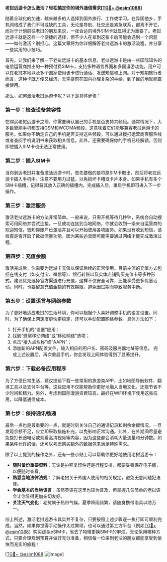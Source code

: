 **老挝远游卡怎么激活？轻松搞定你的境外通信需求[[TG💪+ @esim1088](https://t.me/s/esim1088)]**

随着全球化的加速，越来越多的人选择到国外旅行、工作或学习。在异国他乡，手机网络成了我们不可或缺的工具，无论是导航、社交还是紧急联系，都离不开它。而对于计划前往老挝的朋友来说，一张合适的境外SIM卡就显得尤为重要了。老挝远游卡就是这样一个便捷的选择，但不少人在拿到这张卡后可能会遇到一个问题——如何激活？别担心，这篇文章将为你详细解答老挝远游卡的激活流程，并分享一些实用的小技巧。

首先，让我们来了解一下老挝远游卡的基本信息。老挝远游卡是由一些国际知名的电信运营商推出的一种预付费SIM卡，支持多种语言界面和多国漫游功能。用户可以在老挝本地以及多个国家使用该卡进行通话、发送短信和上网。对于短期旅行者而言，这种卡既方便又经济，无需提前在国内办理复杂的手续，到了目的地就能直接使用。

那么，如何激活老挝远游卡呢？以下是具体步骤：

### **第一步：检查设备兼容性**
在购买老挝远游卡之前，你需要确认自己的手机是否支持其频段。通常情况下，大多数智能手机都支持GSM和WCDMA频段，这意味着它们能够兼容老挝远游卡的服务。如果你不确定自己的手机是否支持这些频段，可以通过拨打运营商客服热线或者查阅手机说明书来获取相关信息。此外，还需要确保你的手机已经解锁，否则即使插入SIM卡也无法正常使用。

### **第二步：插入SIM卡**
当你到达老挝并准备激活远游卡时，首先要做的是将原SIM卡取出，然后将老挝远游卡插入手机中。注意不要用力过猛，以免损坏卡槽或卡片本身。如果手机有多个SIM卡插槽，记得将其放入正确的插槽内。完成插入后，重启手机即可进入下一步操作。

### **第三步：激活服务**
激活老挝远游卡的方法非常简单。一般来说，只需开机等待几秒钟，系统会自动搜索可用网络并尝试连接。一旦成功连接到当地网络，你就会收到一条来自运营商的欢迎短信，告知你账户已激活并且可以开始使用各项服务。如果没有收到短信，请检查是否开启了数据流量功能，因为某些运营商可能需要通过网络才能完成激活过程。

### **第四步：充值余额**
激活完成后，你需要为远游卡充值以保证后续的正常使用。目前主流的充值方式包括在线支付（如支付宝、微信等）、银行转账以及实体店铺购买充值卡等多种形式。建议优先选择官方渠道进行充值，这样不仅安全可靠，还能享受更多优惠活动。同时，也要留意充值金额的有效期限，避免因过期而导致服务中断。

### **第五步：设置语言与网络参数**
为了更好地适应老挝的生活环境，你可以根据个人喜好调整手机的语言设置。同时，为了确保上网速度更快更稳定，还可以手动配置网络参数。具体方法如下：
1. 打开手机的“设置”应用；
2. 找到“蜂窝移动网络”或“移动网络”选项；
3. 点击“接入点名称”或“AAPN”；
4. 添加新的APN配置文件，输入相应的用户名、密码及服务器地址等信息。
完成上述设置后，再次重启手机，你会发现上网体验得到了显著提升。

### **第六步：下载必备应用程序**
为了方便日常生活，建议提前下载一些常用的旅游类APP，比如地图导航软件、翻译工具以及支付平台等。这些应用不仅能帮助你更好地融入当地文化，还能节省不少时间和精力。另外，考虑到国际漫游资费较高，最好在WiFi环境下使用这些应用，以降低通信成本。

### **第七步：保持通讯畅通**
最后一点也是最重要的一点，就是时刻关注自己的通话记录和剩余余额情况。一旦发现余额不足，应立即采取措施补充，以免影响正常沟通。此外，在外期间尽量避免拨打长途电话或观看高清视频等内容，因为这些都会消耗大量流量和分钟数。如果条件允许的话，还可以考虑购买额外的数据包来满足特殊需求。

除了以上提到的操作之外，还有一些小贴士可以帮助你更好地使用老挝远游卡：

- **随时备份重要资料**：无论是护照复印件还是行程安排，都要妥善保存电子版，以便随时查看。
- **熟悉当地法律法规**：了解老挝关于外国人使用的相关规定，避免无意间触犯法律。
- **学会基本的当地语言**：虽然英语在这里也较为普及，但掌握几句简单的老挝语会让你显得更加亲切友好。
- **关注天气变化**：老挝属于热带气候，夏季降雨频繁，请随身携带雨具以防万一。

综上所述，激活老挝远游卡其实并不复杂，只要按照上述步骤逐一执行即可顺利完成。当然，如果你觉得手动操作太过繁琐，也可以通过第三方平台（例如[TG💪+ @esim1088](https://t.me/s/esim1088)）购买虚拟eSIM卡，省去了物理更换SIM卡的麻烦。无论采用哪种方式，只要合理规划预算并做好充分准备，相信每一位来到老挝的朋友都能享受到愉快而充实的旅程！

[[TG💪+ @esim1088](https://t.me/s/esim1088) ![Image](https://i.postimg.cc/4NQfJmqS/Snipaste-2025-05-13-00-14-12.png)]